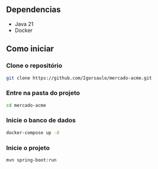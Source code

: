 ## Dependencias
- Java 21
- Docker

## Como iniciar

### Clone o repositório
```bash
git clone https://github.com/Igorsaulo/mercado-acme.git
```

### Entre na pasta do projeto
```bash
cd mercado-acme
```

### Inicie o banco de dados
```bash
docker-compose up -d
```

### Inicie o projeto
```bash
mvn spring-boot:run
```


